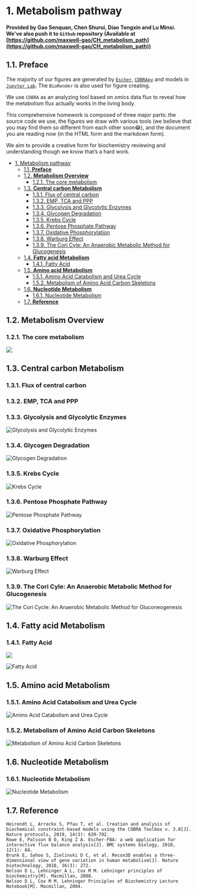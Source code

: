# 1. Metabolism pathway

__Provided by Gao Senquan, Chen Shurui, Diao Tongxin and Lu Minsi. We've also push it to `Github` repository
 (Available at [https://github.com/maxwell-gao/CH_metabolism_path](https://github.com/maxwell-gao/CH_metabolism_path))__

## 1.1. __Preface__

The majority of our figures are generated by [`Escher`](https://github.com/zakandrewking/escher/), [`COBRApy`](https://opencobra.github.io/cobrapy/) and models in [`Jupyter Lab`](https://jupyter.org/). The `BioRender` is also used for figure creating. 

We use `COBRA` as an analyzing tool based on omics data flux to reveal how the metabolism flux actually works in the living body. 

This comprehensive homework is composed of three major parts: the source code we use, the figures we draw with various tools (we believe that you may find them so different from each other soon😂), and the document you are reading now (in the HTML form and the markdown form). 

We aim to provide a creative form for biochemistry reviewing and understanding though we know that’s a hard work. 

- [1. Metabolism pathway](#1-metabolism-pathway)
  - [1.1. __Preface__](#11-preface)
  - [1.2. __Metabolism Overview__](#12-metabolism-overview)
    - [1.2.1. The core metabolism](#121-the-core-metabolism)
  - [1.3. __Central carbon Metabolism__](#13-central-carbon-metabolism)
    - [1.3.1. Flux of central carbon](#131-flux-of-central-carbon)
    - [1.3.2. EMP, TCA and PPP](#132-emp-tca-and-ppp)
    - [1.3.3. Glycolysis and Glycolytic Enzymes](#133-glycolysis-and-glycolytic-enzymes)
    - [1.3.4. Glycogen Degradation](#134-glycogen-degradation)
    - [1.3.5. Krebs Cycle](#135-krebs-cycle)
    - [1.3.6. Pentose Phosphate Pathway](#136-pentose-phosphate-pathway)
    - [1.3.7. Oxidative Phosphorylation](#137-oxidative-phosphorylation)
    - [1.3.8. Warburg Effect](#138-warburg-effect)
    - [1.3.9. The Cori Cyle: An Anaerobic Metabolic Method for Glucogenesis](#139-the-cori-cyle-an-anaerobic-metabolic-method-for-glucogenesis)
  - [1.4. __Fatty acid Metabolism__](#14-fatty-acid-metabolism)
    - [1.4.1. Fatty Acid](#141-fatty-acid)
  - [1.5. __Amino acid Metabolism__](#15-amino-acid-metabolism)
    - [1.5.1. Amino Acid Catabolism and Urea Cycle](#151-amino-acid-catabolism-and-urea-cycle)
    - [1.5.2. Metabolism of Amino Acid Carbon Skeletons](#152-metabolism-of-amino-acid-carbon-skeletons)
  - [1.6. __Nucleotide Metabolism__](#16-nucleotide-metabolism)
    - [1.6.1. Nucleotide Metabolism](#161-nucleotide-metabolism)
  - [1.7. __Reference__](#17-reference)

## 1.2. __Metabolism Overview__

### 1.2.1. The core metabolism
![](GIF/core.gif)

<object width="75%" height="800px" data="Core.html"></object>

## 1.3. __Central carbon Metabolism__

### 1.3.1. Flux of central carbon
<object width="75%" height="1000px" data="CarbonMeta.html"></object>

### 1.3.2. EMP, TCA and PPP
<object width="75%" height="500px" data="EMP_TCA_PPP.html"></object>

### 1.3.3. Glycolysis and Glycolytic Enzymes
![Glycolysis and Glycolytic Enzymes](Figures/Glycolysis%20and%20Glycolytic%20Enzymes.png)

### 1.3.4. Glycogen Degradation
![Glycogen Degradation](Figures/Glycogen%20degradation.png)

### 1.3.5. Krebs Cycle
![Krebs Cycle](Figures/Krebs%20Cycle.png)

### 1.3.6. Pentose Phosphate Pathway
![Pentose Phosphate Pathway](Figures/Pentose%20Phosphate%20Pathway.png)

### 1.3.7. Oxidative Phosphorylation
![Oxidative Phosphorylation](Figures/Oxidative%20Phosphorylation.png)

### 1.3.8. Warburg Effect
![Warburg Effect](Figures/Warburg%20Effect.png)

### 1.3.9. The Cori Cyle: An Anaerobic Metabolic Method for Glucogenesis 
![The Cori Cycle: An Anaerobic Metabolic Method for Gluconeogenesis](Figures/The%20Cori%20Cycle_%20An%20Anaerobic%20Metabolic%20Method%20for%20Gluconeogenesis.png)


## 1.4. __Fatty acid Metabolism__

### 1.4.1. Fatty Acid

![](GIF/FattyAcid.gif)

<object width="75%" height="1000px" data="FAS.html"></object>

<object width="75%" height="1000px" data="FattyAcid.html"></object>

![Fatty Acid](Figures/Fatty%20Acid.svg "Fatty Acid")

## 1.5. __Amino acid Metabolism__

<object width="75%" height="1000px" data="AA.html"></object>

### 1.5.1. Amino Acid Catabolism and Urea Cycle
![Amino Acid Catabolism and Urea Cycle](Figures/Amino%20Acid%20Catabolism%20and%20Urea%20Cycle.png "Amino Acid Catabolism and Urea Cycle")

### 1.5.2. Metabolism of Amino Acid Carbon Skeletons
![Metabolism of Amino Acid Carbon Skeletons](Figures/Metabolism%20of%20Amino%20Acid%20Carbon%20Skeletons.png)

## 1.6. __Nucleotide Metabolism__

<object width="75%" height="1000px" data="Nucleotide.html"></object>

### 1.6.1. Nucleotide Metabolism
![Nucleotide Metabolism](Figures/Nucleotide%20Metabolism.png)

## 1.7. __Reference__
```
Heirendt L, Arreckx S, Pfau T, et al. Creation and analysis of biochemical constraint-based models using the COBRA Toolbox v. 3.0[J]. Nature protocols, 2019, 14(3): 639-702.
Rowe E, Palsson B O, King Z A. Escher-FBA: a web application for interactive flux balance analysis[J]. BMC systems biology, 2018, 12(1): 84.
Brunk E, Sahoo S, Zielinski D C, et al. Recon3D enables a three-dimensional view of gene variation in human metabolism[J]. Nature biotechnology, 2018, 36(3): 272.
Nelson D L, Lehninger A L, Cox M M. Lehninger principles of biochemistry[M]. Macmillan, 2008.
Nelson D L, Cox M M. Lehninger Principles of Biochemistry Lecture Notebook[M]. Macmillan, 2004.
```
